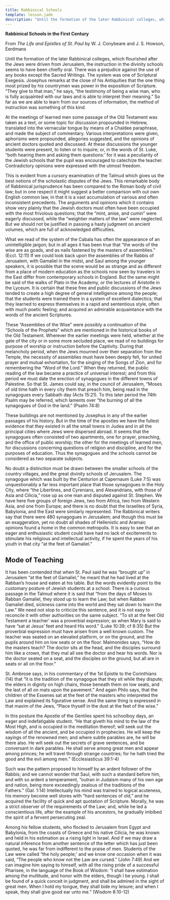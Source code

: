 ```yaml
---
title: Rabbinical Schools
template: lesson.jade
description: "Until the formation of the later Rabbinical colleges, which flourished after the Jews were driven from Jerusalem, the instruction in the divinity schools seems to have been chiefly oral."
---
```


**Rabbinical Schools in the First Century**

From *The Life and Epistles of St. Paul* by W. J. Conybeare and J. S.
Howson, Eerdmans

Until the formation of the later Rabbinical colleges, which flourished
after the Jews were driven from Jerusalem, the instruction in the
divinity schools seems to have been chiefly oral. There was a prejudice
against the use of any books except the Sacred Writings. The system was
one of Scriptural Exegesis. Josephus remarks at the close of his
Antiquities that the one thing most prized by his countrymen was power
in the exposition of Scripture. “They give to that man,” he says, “the
testimony of being a wise man, who is fully acquainted with our laws and
is able to interpret their meaning.” So far as we are able to learn from
our sources of information, the method of instruction was something of
this kind.

At the meetings of learned men some passage of the Old Testament was
taken as a text, or some topic for discussion propounded in Hebrew,
translated into the vernacular tongue by means of a Chaldee paraphrase,
and made the subject of commentary. Various interpretations were given,
aphorisms were propounded, allegories suggested, and the opinions of
ancient doctors quoted and discussed. At these discussions the younger
students were present, to listen or to inquire; or, in the words of St.
Luke, “both hearing them and asking them questions:’ for it was a
peculiarity of the Jewish schools that the pupil was encouraged to
catechize the teacher. Contradictory opinions were expressed with the
utmost freedom.

This is evident from a cursory examination of the Talmud which gives us
the best notions of the scholastic disputes of the Jews. This remarkable
body of Rabbinical jurisprudence has been compared to the Roman body of
civil law; but in one respect it might suggest a better comparison with
out own English common law, in that it is a vast accumulation of various
and often inconsistent precedents. The arguments and opinions which it
contains show very plainly that the Jewish doctors must often have been
occupied with the most frivolous questions; that the “mint, anise, and
cumin” were eagerly discussed, while the “weightier matters of the law”
were neglected. But we should not be justified in passing a hasty
judgment on ancient volumes, which are full of acknowledged
difficulties.

What we read of the system of the Cabala has often the appearance of an
unintelligible jargon; but in all ages it has been true that “the words
of the wise are as goads, and as nails fastened by the masters of
assemblies.” (Eccl. 12:11) If we could look back upon the assemblies of
the Rabbis of Jerusalem, with Gamaliel in the midst, and Saul among the
younger speakers, it is possible that the scene would be as strange and
as different from a place of modern education as the schools now seen by
travelers in the East differ from contemporary schools in England. But
the same might be said of the walks of Plato in the Academy, or the
lectures of Aristotle in the Lyceum. It is certain that these free and
public discussions of the Jews tended to create a high degree of general
intelligence among the people; that the students were trained there in a
system of excellent dialectics; that they learned to express themselves
in a rapid and sententious style, often with much poetic feeling; and
acquired an admirable acquaintance with the words of the ancient
Scriptures.

These “Assemblies of the Wise” were possibly a continuation of the
“Schools of the Prophets” which are mentioned in the historical books of
the Old Testament. Wherever the earlier meetings were held, whether at
the gate of the city or in some more secluded place, we read of no
buildings for purpose of worship or instruction before the Captivity.
During that melancholy period, when the Jews mourned over their
separation from the Temple, the necessity of assemblies must have been
deeply felt, for united prayer and mutual exhortation, for the singing
of the Songs of Zion, and for remembering the “Word of the Lord.” When
they returned, the public reading of the law became a practice of
universal interest; and from this period we must date the erection of
synagogues in the different towns of Palestine. So that St. James could
say, in the council of Jerusalem, “Moses of old time hath in every city
them that preach him, being read in the synagogues every Sabbath day
(Acts 15:21). To this later period the 74th Psalm may be referred, which
laments over “the burning of all the synagogues of God in the land.”
(Psalm 74:8)

These buildings are not mentioned by Josephus in any of the earlier
passages of his history. But in the time of the apostles we have the
fullest evidence that they existed in all the small towns in Judea and
in all the principal cities where Jews were dispersed abroad. It seems
that the synagogues often consisted of two apartments, one for prayer,
preaching, and the office of public worship; the other for the meetings
of learned men, for discussions concerning questions of religion and
discipline, and for the purposes of education. Thus the synagogues and
the schools cannot be considered as two separate subjects.

No doubt a distinction must be drawn between the smaller schools of the
country villages, and the great divinity schools of Jerusalem. The
synagogue which was built by the Centurion at Capernaum (Luke 7:5) was
unquestionably a far less important place that those synagogues in the
Holy City, where “the Libertines, and Cyrenians, and Alexandrians, with
those of Asia and Cilicia,” rose up as one man and disputed against St.
Stephen. We have here five groups of foreign Jews, two from Africa, two
from Western Asia, and one from Europe; and there is no doubt that the
Israelites of Syria, Babylonia, and the East were similarly represented.
The Rabbinical writers say that there were 480 synagogues in Jerusalem;
and though this must be an exaggeration, yet no doubt all shades of
Hellenistic and Aramaic opinions found a home in the common metropolis.
It is easy to see that an eager and enthusiastic student could have had
no lack of excitements to stimulate his religious and intellectual
activity, if he spent the years of his youth in that city “at the feet
of Gamaliel.”

## Mode of Teaching

It has been contended that when St. Paul said he was “brought up” in
Jerusalem “at the feet of Gamaliel,” he meant that he had lived at the
Rabban’s house and eaten at his table. But the words evidently point to
the customary posture of Jewish students at a school. There is a curious
passage in the Talmud where it is said that “from the days of Moses to
Rabban Gamaliel, they stood up to learn the Law; but when Rabban
Gamaliel died, sickness came into the world and they sat down to learn
the Law.” We need not stop to criticize this sentence, and it is not
easy to reconcile it with other authorities on the same subject. “To sit
at the feet Old Testament a teacher’ was a proverbial expression; as
when Mary is said to have “sat at Jesus’ feet and heard His word.” (Luke
10:39; cf 8:35) But the proverbial expression must have arisen from a
well known custom. The teacher was seated on an elevated platform, or on
the ground, and the pupils around him on low seats or on the floor.
Maimonides says, “How do the masters teach? The doctor sits at the head,
and the disciples surround him like a crown, that they mal all see the
doctor and hear his words. Nor is the doctor seated on a seat, and the
disciples on the ground, but all are in seats or all on the floor.”

St. Ambrose says, in his commentary of the 1st Epistle to the
Corinthians (14) that “it is the tradition of the synagogue that they
sit while they dispute; the elders in dignity on high chairs, those
beneath them on low seats, and the last of all on mats upon the
pavement.” And again Philo says, that the children of the Essenes sat at
the feet of the masters who interpreted the Law and explained its
figurative sense. And the same thing is expressed in that maxim of the
Jews, “Place thyself in the dust at the feet of the wise.”

In this posture the Apostle of the Gentiles spent his schoolboy days, an
eager and indefatigable student. “He that giveth his mind to the law of
the Most High, and is occupied in the meditation thereof; will seek out
the wisdom of all the ancient, and be occupied in prophecies. He will
keep the sayings of the renowned men; and where subtle parables are, he
will be there also. He will seek out the secrets of grave sentences, and
be conversant in dark parables. He shall serve among great men and
appear among princes; he will travel through strange countries; for he
hath tried the good and the evil among men.” (Ecclesiasticus 39:1-4)

Such was the pattern proposed to himself by an ardent follower of the
Rabbis; and we cannot wonder that Saul, with such a standard before him,
and with so ardent a temperament, “outran in Judaism many of his own age
and nation, being more exceedingly zealous of the traditions of the
Fathers.” (Gal. 1:14) Intellectually his mind was trained to logical
acuteness, his memory become well stores with “hard sentences of old,”
and he acquired the facility of quick and apt quotation of Scripture.
Morally, he was a strict observer of the requirements of the Law; and,
while he led a conscientious life, after the example of his ancestors,
he gradually imbibed the spirit of a fervent persecuting zeal.

Among his fellow students, who flocked to Jerusalem from Egypt and
Babylonia, from the coasts of Greece and his native Cilicia, he was
known and held in his estimation as a rising light in Israel. And if we
may draw a natural inference from another sentence of the letter which
has just been quoted, he was far from indifferent to the praise of men.
Students of the Law were called “the holy people;’ and we know one
occasion when it was said, “The people who know not the Law are cursed.”
(John 7:49) And we can imagine him saying to himself, with all the
rising pride of a successful Pharisee, in the language of the Book of
Wisdom: “I shall have estimation among the multitude, and honor with the
elders, though I be young. I shall be found of a quick conceit in
judgment, and shall be admired in the sight of great men. When I hold my
tongue, they shall bide my leisure; and when I speak, they shall give
good ear unto me.” (Wisdom 8:10-12)


